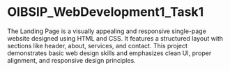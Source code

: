 # OIBSIP_WebDevelopment1_Task1
The Landing Page is a visually appealing and responsive single-page website designed using HTML and CSS. It features a structured layout with sections like header, about, services, and contact. This project demonstrates basic web design skills and emphasizes clean UI, proper alignment, and responsive design principles.
